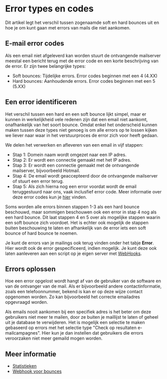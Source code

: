 # Error types en codes

Dit artikel legt het verschil tussen zogenaamde soft en hard bounces uit 
en hoe je om kunt gaan met errors van mails die niet aankomen.

## E-mail error codes

Als een email niet afgeleverd kan worden stuurt de ontvangende mailserver 
meestal een bericht terug met de error code en een korte beschrijving van 
de error. Er zijn twee belangrijke types:

-   Soft bounces: Tijdelijke errors. Error codes beginnen met een 4 (4.XX)
-   Hard bounces: Aanhoudende errors. Error codes beginnen met een 5 (5.XX)

## Een error identificeren

Het verschil tussen een hard en een soft bounce lijkt simpel, maar er kunnen 
in werkelijkheid vele redenen zijn dat een email niet aankomt, onafhankelijk 
van het soort bounce. Omdat enkel het onderscheid kunnen maken tussen deze 
types niet genoeg is om alle errors op te lossen kijken we liever naar 
waar in het verstuurproces de error zich voor heeft gedaan.

We delen het verwerken en afleveren van een email in vijf stappen:

-   Stap 1: Domein naam wordt omgezet naar een IP adres.
-   Stap 2: Er wordt een connectie gemaakt met het IP adres.
-   Stap 3: Er wordt een connectie gemaakt met de ontvangende mailserver, bijvoorbeeld Hotmail.
-   Stap 4: De email wordt geaccepteerd door de ontvangende mailserver of stuurt een error terug.
-   Stap 5: Als zich hierna nog een error voordat wordt de email teruggestuurd 
naar ons, vaak inclusfief error code. Meer informatie over deze error codes 
kun je [hier](http://www.emailaddressmanager.com/tips/codes.html) vinden.

Soms worden alle errors binnen stappen 1-3 als een hard bounce beschouwd, 
maar sommigen beschouwen ook een error in stap 4 nog als een hard bounce. 
Dit laat stappen 4 en 5 over als mogelijke stappen waarin een soft bounce 
zich voordoet. Het is echter ook mogelijk de stappen buiten beschouwing te 
laten en afhankelijk van de error iets een soft bounce of hard bounce te noemen.

Je kunt de errors van je mailings ook terug vinden onder het tabje **Error**. 
Hier wordt ook de error gespecificeerd, indien mogelijk. Je kunt deze 
ook laten aanleveren aan een script op je eigen server met [WebHooks](./webhooks).

## Errors oplossen

Hoe een error opgelost wordt hangt af van de gebruiker van de software 
en van de ontvanger van de mail. Als er bijvoorbeeld andere contactinformatie, 
zoals een telefoonnummer, bekend is kan er op deze wijze contact opgenomen 
worden. Zo kan bijvoorbeeld het correcte emailadres opgevraagd worden.

Als emails nooit aankomen bij een specifiek adres is het beter om deze 
gebruikers niet meer te mailen, door ze buiten je maillijst te laten of 
geheel uit je database te verwijderen. Het is mogelijk een selectie te maken 
gebaseerd op errors met het selectie type "Check op resultaten e-mailcampagnes". 
Hier kun je dan instellen dat gebruikers die errors veroorzaken niet meer 
gemaild mogen worden.

## Meer informatie

* [Statistieken](./statistics)
* [Webhook voor bounces](./webhook-bounces)
